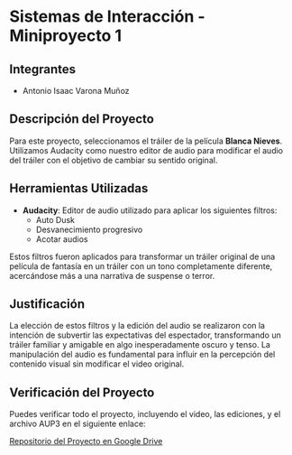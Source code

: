 # Sistemas de Interacción - Miniproyecto 1

## Integrantes
- Antonio Isaac Varona Muñoz

## Descripción del Proyecto
Para este proyecto, seleccionamos el tráiler de la película **Blanca Nieves**. Utilizamos Audacity como nuestro editor de audio para modificar el audio del tráiler con el objetivo de cambiar su sentido original.

## Herramientas Utilizadas
- **Audacity**: Editor de audio utilizado para aplicar los siguientes filtros:
  - Auto Dusk
  - Desvanecimiento progresivo
  - Acotar audios

Estos filtros fueron aplicados para transformar un tráiler original de una película de fantasía en un tráiler con un tono completamente diferente, acercándose más a una narrativa de suspense o terror.

## Justificación
La elección de estos filtros y la edición del audio se realizaron con la intención de subvertir las expectativas del espectador, transformando un tráiler familiar y amigable en algo inesperadamente oscuro y tenso. La manipulación del audio es fundamental para influir en la percepción del contenido visual sin modificar el video original.

## Verificación del Proyecto
Puedes verificar todo el proyecto, incluyendo el video, las ediciones, y el archivo AUP3 en el siguiente enlace:

[Repositorio del Proyecto en Google Drive](https://drive.google.com/drive/folders/1jMnnmtH91OG9X-3EmPMGyb_w_oq5N7HI?usp=sharing)
